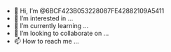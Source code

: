 - 👋 Hi, I’m @6BCF423B053228087FE42882109A5411
- 👀 I’m interested in ...
- 🌱 I’m currently learning ...
- 💞️ I’m looking to collaborate on ...
- 📫 How to reach me ...

<!---
6BCF423B053228087FE42882109A5411/6BCF423B053228087FE42882109A5411 is a ✨ special ✨ repository because its `README.md` (this file) appears on your GitHub profile.
You can click the Preview link to take a look at your changes.
--->

